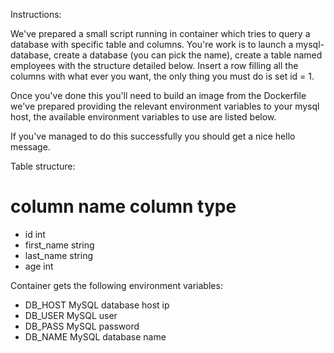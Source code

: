 Instructions:

We've prepared a small script running in container which tries to query a database with specific table and columns.
You're work is to launch a mysql-database, create a database (you can pick the name), create a table named employees with the structure detailed below.
Insert a row filling all the columns with what ever you want, the only thing you must do is set id = 1.

Once you've done this you'll need to build an image from the Dockerfile we've prepared providing the relevant environment variables to your mysql host,
the available environment variables to use are listed below.

If you've managed to do this successfully you should get a nice hello message.








Table structure:
 # column name      column type
 - id               int
 - first_name       string
 - last_name        string
 - age              int

Container gets the following environment variables:
 - DB_HOST      MySQL database host ip
 - DB_USER      MySQL user
 - DB_PASS      MySQL password
 - DB_NAME      MySQL database name